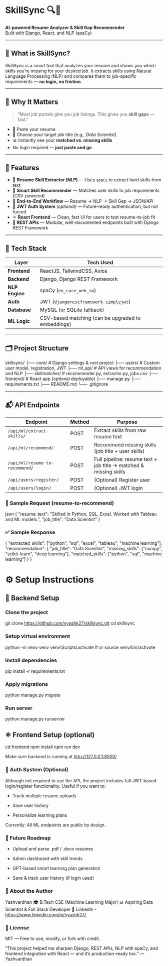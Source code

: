 # SkillSync 🔍🚀

**AI-powered Resume Analyzer & Skill Gap Recommender**  
Built with Django, React, and NLP (spaCy)

---

## 🎯 What is SkillSync?

SkillSync is a smart tool that analyzes your resume and shows you which skills you’re missing for your desired job. It extracts skills using Natural Language Processing (NLP) and compares them to job-specific requirements — **no login, no friction**.

---

## 🧠 Why It Matters

> “Most job portals give you job listings. This gives you **skill gaps** — fast.”

- 🧾 Paste your resume
- 🎯 Choose your target job title (e.g., *Data Scientist*)
- 📊 Instantly see your **matched vs. missing skills**
- No login required — **just paste and go**

---

## 🚀 Features

- 📄 **Resume Skill Extractor (NLP)** — Uses `spaCy` to extract hard skills from text
- 🧠 **Smart Skill Recommender** — Matches user skills to job requirements (CSV-powered)
- 🔁 **End-to-End Workflow** — Resume → NLP → Skill Gap → JSON/API
- 🔐 **JWT Auth System** *(optional)* — Future-ready authentication, but not forced
- ⚛️ **React Frontend** — Clean, fast UI for users to test resume-to-job fit
- 🔌 **REST APIs** — Modular, well-documented endpoints built with Django REST Framework

---

## 🧰 Tech Stack

| Layer       | Tech Used |
|-------------|-----------|
| **Frontend** | ReactJS, TailwindCSS, Axios |
| **Backend**  | Django, Django REST Framework |
| **NLP Engine** | spaCy (`en_core_web_sm`) |
| **Auth**     | JWT (`djangorestframework-simplejwt`) |
| **Database** | MySQL (or SQLite fallback) |
| **ML Logic** | CSV-based matching (can be upgraded to embeddings)

---

## 🗂 Project Structure
skillsync/
├── core/ # Django settings & root project
├── users/ # Custom user model, registration, JWT
├── ml_api/ # API views for recommendation and NLP
├── skillmatcher/ # recommender.py, extractor.py, jobs.csv
├── frontend/ # React app (optional deployable)
├── manage.py
├── requirements.txt
├── README.md
└── .gitignore


---

## 📬 API Endpoints

| Endpoint | Method | Purpose |
|----------|--------|---------|
| `/api/ml/extract-skills/` | POST | Extract skills from raw resume text |
| `/api/ml/recommend/` | POST | Recommend missing skills (job title + user skills) |
| `/api/ml/resume-to-recommend/` | POST | Full pipeline: resume text + job title → matched & missing skills |
| `/api/users/register/` | POST | (Optional) Register user |
| `/api/users/login/` | POST | (Optional) JWT login |

### 🧪 Sample Request (resume-to-recommend)

json
{
  "resume_text": "Skilled in Python, SQL, Excel. Worked with Tableau and ML models.",
  "job_title": "Data Scientist"
}

### ✅ Sample Response
{
  "extracted_skills": ["python", "sql", "excel", "tableau", "machine learning"],
  "recommendation": {
    "job_title": "Data Scientist",
    "missing_skills": ["numpy", "scikit-learn", "deep learning"],
    "matched_skills": ["python", "sql", "machine learning"]
  }
}

# ⚙️ Setup Instructions

## 🔧 Backend Setup

### Clone the project
git clone https://github.com/vyashk27/skillsync.git
cd skillsync

### Setup virtual environment
python -m venv venv
venv\Scripts\activate  # or source venv/bin/activate

### Install dependencies
pip install -r requirements.txt

### Apply migrations
python manage.py migrate

### Run server
python manage.py runserver



## ⚛️ Frontend Setup (optional)

cd frontend
npm install
npm run dev

Make sure backend is running at http://127.0.0.1:8000/


### 🔐 Auth System (Optional)
Although not required to use the API, the project includes full JWT-based login/register functionality. Useful if you want to:

- Track multiple resume uploads

- Save user history

- Personalize learning plans

Currently: All ML endpoints are public by design.

### 🎯 Future Roadmap
 - Upload and parse .pdf / .docx resumes

 - Admin dashboard with skill trends

 - GPT-based smart learning plan generation

 - Save & track user history (if login used)


 ### 👤 About the Author
Yashvardhan
🎓 B.Tech CSE (Machine Learning Major)
📊 Aspiring Data Scientist & Full Stack Developer
🔗 LinkedIn - https://www.linkedin.com/in/vyashk27/

### 📝 License
MIT — Free to use, modify, or fork with credit.

“This project helped me sharpen Django, REST APIs, NLP with spaCy, and frontend integration with React — and it’s production-ready too.” — Yashvardhan
